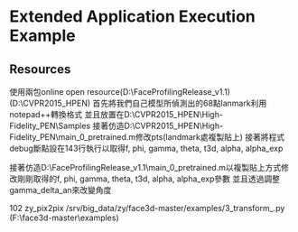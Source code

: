 Extended Application Execution Example
===

## Resources
使用兩包online open resource(D:\FaceProfilingRelease_v1.1)(D:\CVPR2015_HPEN)
首先將我們自己模型所偵測出的68點lanmark利用notepad++轉換格式
並且放置在D:\CVPR2015_HPEN\High-Fidelity_PEN\Samples
接著仿造D:\CVPR2015_HPEN\High-Fidelity_PEN\main_0_pretrained.m修改pts(landmark處複製貼上)
接著將程式debug斷點設在143行執行以取得f, phi, gamma, theta, t3d, alpha, alpha_exp

接著仿造D:\FaceProfilingRelease_v1.1\main_0_pretrained.m以複製貼上方式修改剛剛取得的f, phi, gamma, theta, t3d, alpha, alpha_exp參數
並且透過調整gamma_delta_an來改變角度

102
zy_pix2pix
/srv/big_data/zy/face3d-master/examples/3_transform_.py
(F:\face3d-master\examples)